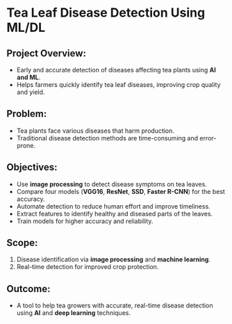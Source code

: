 # Tea Leaf Disease Detection Using ML/DL

## Project Overview:
- Early and accurate detection of diseases affecting tea plants using **AI and ML**.
- Helps farmers quickly identify tea leaf diseases, improving crop quality and yield.

## Problem:
- Tea plants face various diseases that harm production.
- Traditional disease detection methods are time-consuming and error-prone.

## Objectives:
- Use **image processing** to detect disease symptoms on tea leaves.
- Compare four models (**VGG16**, **ResNet**, **SSD**, **Faster R-CNN**) for the best accuracy.
- Automate detection to reduce human effort and improve timeliness.
- Extract features to identify healthy and diseased parts of the leaves.
- Train models for higher accuracy and reliability.

## Scope:
1. Disease identification via **image processing** and **machine learning**.
2. Real-time detection for improved crop protection.

## Outcome:
- A tool to help tea growers with accurate, real-time disease detection using **AI** and **deep learning** techniques.

